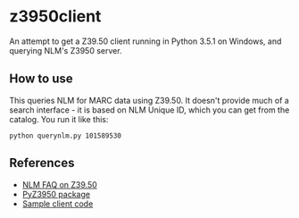 # z3950client

An attempt to get a Z39.50 client running in Python 3.5.1 on Windows, and querying NLM's Z3950 server.

## How to use

This queries NLM for MARC data using Z39.50.  It doesn't provide much of a
search interface - it is based on NLM Unique ID, which you can get from the
catalog.   You run it like this:


```
python querynlm.py 101589530
```


## References

- [NLM FAQ on Z39.50](https://www.nlm.nih.gov/services/lpz3950.html)
- [PyZ3950 package](https://github.com/asl2/PyZ3950)
- [Sample client code](http://zoom.z3950.org/bind/python/)
